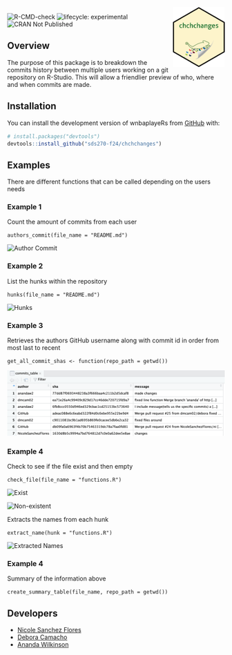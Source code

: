 <img src='data-raw/chchchanges_hex_sticker.png' align="right" height="139"/>

![R-CMD-check](https://github.com/sds270-f24/chchchanges/workflows/R-CMD-check/badge.svg)
![lifecycle: experimental](https://img.shields.io/badge/lifecycle-experimental-orange.svg)
![CRAN Not Published](https://img.shields.io/badge/CRAN%20Not%20Published-red.svg)

## Overview

The purpose of this package is to breakdown the commits history between multiple users working on a git repository on R-Studio. This will allow a friendlier preview of who, where and when commits are made.

## Installation 

You can install the development version of wnbaplayeRs from [GitHub](https://github.com/) with:

``` r
# install.packages("devtools")
devtools::install_github("sds270-f24/chchchanges")
```

## Examples

There are different functions that can be called depending on the users needs

### Example 1 

Count the amount of commits from each user

```{r}
authors_commit(file_name = "README.md")
```
![Author Commit](author.png)

### Example 2

List the hunks within the repository

```{r}
hunks(file_name = "README.md")
```
![Hunks](hunk.png)

### Example 3

Retrieves the authors GitHub username along with commit id in order from most last to recent

```{r}
get_all_commit_shas <- function(repo_path = getwd())
```
![Commit](commits_table.png)

### Example 4

Check to see if the file exist and then empty 

```{r}
check_file(file_name = "functions.R")
```
![Exist](check.png)

![Non-existent](check2.png)

Extracts the names from each hunk

```{r}
extract_name(hunk = "functions.R")
```
![Extracted Names](extract.png)

### Example 4

Summary of the information above
```{r}
create_summary_table(file_name, repo_path = getwd())
```

## Developers

- [Nicole Sanchez Flores](https://github.com/NicoleSanchezFlores)
- [Debora Camacho](https://github.com/dmcam02)
- [Ananda Wilkinson](https://github.com/anandaw2)
